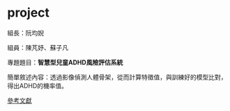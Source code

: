 # project

組長：阮均婗

組員：陳芃妤、蘇子凡

專題題目：**智慧型兒童ADHD風險評估系統**

簡單敘述內容：透過影像偵測人體骨架，從而計算特徵值，與訓練好的模型比對，得出ADHD的機率值。

[參考文獻](https://capmh.biomedcentral.com/articles/10.1186/s13034-024-00749-5) 
